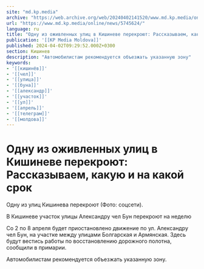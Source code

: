 ```yaml
---
site: "md.kp.media"
archive: "https://web.archive.org/web/20240402141520/www.md.kp.media/online/news/5745624/"
url: "https://www.md.kp.media/online/news/5745624/"
language: ru
title: "Одну из оживленных улиц в Кишиневе перекроют: Рассказываем, какую и на какой срок"
publication: '[[KP Media Moldova]]'
published: 2024-04-02T09:29:52.000Z+0300
section: Кишинев
description: "Автомобилистам рекомендуется объезжать указанную зону"
keywords:
- '[[кишинёв]]'
- '[[чел]]'
- '[[улица]]'
- '[[буна]]'
- '[[александр]]'
- '[[участок]]'
- '[[ул]]'
- '[[апрель]]'
- '[[телеграм]]'
- '[[молдова]]'
---
```


# Одну из оживленных улиц в Кишиневе перекроют: Рассказываем, какую и на какой срок

Одну из улиц Кишинева перекроют (Фото: соцсети).

В Кишиневе участок улицы Александру чел Бун перекроют на неделю

Со 2 по 8 апреля будет приостановлено движение по ул. Александру чел Бун, на участке между улицами Болгарская и Армянская. Здесь будут вестись работы по восстановлению дорожного полотна, сообщили в примарии.

Автомобилистам рекомендуется объезжать указанную зону.